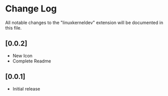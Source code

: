 # Change Log

All notable changes to the "linuxkerneldev" extension will be documented in this file.

## [0.0.2]

- New Icon
- Complete Readme

## [0.0.1]

- Initial release